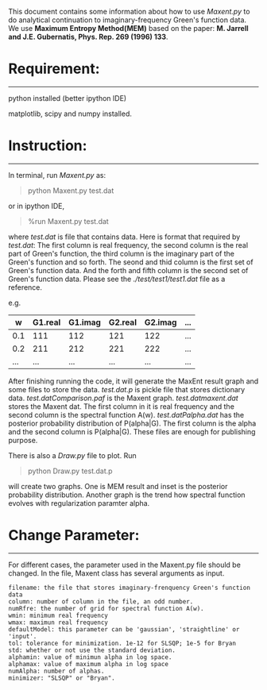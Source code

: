 This document contains some information about how to use *Maxent.py* to do analytical continuation to imaginary-frequency Green's function data. We use **Maximum Entropy Method(MEM)** based on the paper: **M. Jarrell and J.E. Gubernatis, Phys. Rep. 269 (1996) 133**. 

# Requirement:
------------
python installed (better ipython IDE)

matplotlib, scipy and numpy installed.

# Instruction:
------------
In terminal, run *Maxent.py* as:
> python Maxent.py test.dat

or in ipython IDE,
> %run Maxent.py test.dat

where *test.dat* is file that contains data. Here is format that required by *test.dat*: The first column is real frequency, the second column is the real part of Green's function, the third column is the imaginary part of the Green's function and so forth. The seond and thid column is the first set of Green's function data. And the forth and fifth column is the second set of Green's function data. Please see the *./test/test1/test1.dat* file as a reference.

e.g.

| w   |  G1.real|   G1.imag |  G2.real |   G2.imag     | ... |
|-----|---------|-----------|--------- |--------       | --- |
| 0.1 |    111  |     112   |    121   |    122        | ... |
| 0.2 |   211   |    212    |    221   |     222       | ... |
| ... | ...     |    ...    |    ...   |       ...     | ... |
	


After finishing running the code, it will generate the MaxEnt result graph and some files to store the data. *test.dat.p* is pickle file that stores dictionary data. *test.datComparison.paf* is the Maxent graph. *test.datmaxent.dat* stores the Maxent dat. The first column in it is real frequency and the second column is the spectral function A(w). *test.datPalpha.dat* has the posterior probability distribution of P(alpha|G). The first column is the alpha and the second column is P(alpha|G). These files are enough for publishing purpose.

There is also a *Draw.py* file to plot. Run
> python Draw.py test.dat.p

will create two graphs. One is MEM result and inset is the posterior probability distribution. Another graph is the trend how spectral function evolves with regularization paramter alpha.

# Change Parameter:
-----------------
For different cases, the parameter used in the Maxent.py file should be changed. In the file, Maxent class has several arguments as input.

	filename: the file that stores imaginary-frenquency Green's function data
	column: number of column in the file, an odd number.
	numRfre: the number of grid for spectral function A(w).
	wmin: minimum real frequency
	wmax: maximun real frequency
	defaultModel: this parameter can be 'gaussian', 'straightline' or 'input'.
	tol: tolerance for minimization. 1e-12 for SLSQP; 1e-5 for Bryan
	std: whether or not use the standard deviation.
	alphamin: value of minimun alpha in log space.
	alphamax: value of maximum alpha in log space
	numAlpha: number of alphas.
	minimizer: "SLSQP" or "Bryan".


